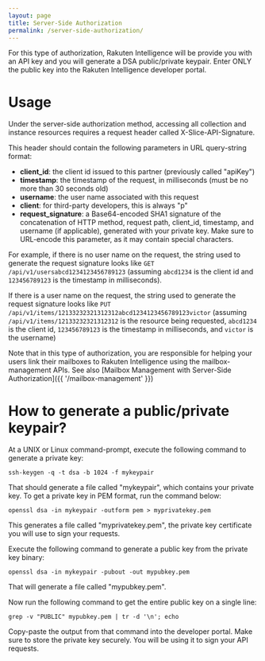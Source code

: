 ```yaml
---
layout: page
title: Server-Side Authorization
permalink: /server-side-authorization/
---
```


For this type of authorization, Rakuten Intelligence will be provide you with an API key and you will generate a DSA public/private keypair. Enter ONLY the public key into the Rakuten Intelligence developer portal.

# Usage
Under the server-side authorization method, accessing all collection and instance resources requires a request header called X-Slice-API-Signature.

This header should contain the following parameters in URL query-string format:

- **client_id**: the client id issued to this partner (previously called "apiKey")
- **timestamp**: the timestamp of the request, in milliseconds (must be no more than 30 seconds old)
- **username**: the user name associated with this request
- **client**: for third-party developers, this is always "p"
- **request_signature**: a Base64-encoded SHA1 signature of the concatenation of HTTP method, request path, client_id, timestamp, and username (if applicable), generated with your private key. Make sure to URL-encode this parameter, as it may contain special characters.

For example, if there is no user name on the request, the string used to generate the request signature looks like `GET /api/v1/usersabcd1234123456789123` (assuming `abcd1234` is the client id and `123456789123` is the timestamp in milliseconds).

If there is a user name on the request, the string used to generate the request signature looks like `PUT /api/v1/items/12133232321312312abcd1234123456789123victor` (assuming `/api/v1/items/12133232321312312` is the resource being requested, `abcd1234` is the client id, `123456789123` is the timestamp in milliseconds, and `victor` is the username)

Note that in this type of authorization, you are responsible for helping your users link their mailboxes to Rakuten Intelligence using the mailbox-management APIs. See also [Mailbox Management with Server-Side Authorization]({{ '/mailbox-management' }})

# How to generate a public/private keypair?
At a UNIX or Linux command-prompt, execute the following command to generate a private key:

    ssh-keygen -q -t dsa -b 1024 -f mykeypair

That should generate a file called "mykeypair", which contains your private key. To get a private key in PEM format, run the command below:

    openssl dsa -in mykeypair -outform pem > myprivatekey.pem

This generates a file called "myprivatekey.pem", the private key certificate you will use to sign your requests.

Execute the following command to generate a public key from the private key binary:

    openssl dsa -in mykeypair -pubout -out mypubkey.pem

That will generate a file called "mypubkey.pem".

Now run the following command to get the entire public key on a single line:

    grep -v "PUBLIC" mypubkey.pem | tr -d '\n'; echo

Copy-paste the output from that command into the developer portal. Make sure to store the private key securely. You will be using it to sign your API requests.
